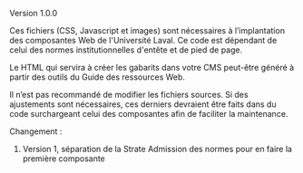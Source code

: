 ﻿Version 1.0.0

Ces fichiers (CSS, Javascript et images) sont nécessaires à l’implantation des composantes Web de l'Université Laval. Ce code est dépendant de celui des normes institutionnelles d'entête et de pied de page.

Le HTML qui servira à créer les gabarits dans votre CMS peut-être généré à partir des outils du Guide des ressources Web.

Il n’est pas recommandé de modifier les fichiers sources. Si des ajustements sont nécessaires, ces derniers devraient être faits dans du code surchargeant celui des composantes afin de faciliter la maintenance.

Changement :

1. Version 1, séparation de la Strate Admission des normes pour en faire la première composante